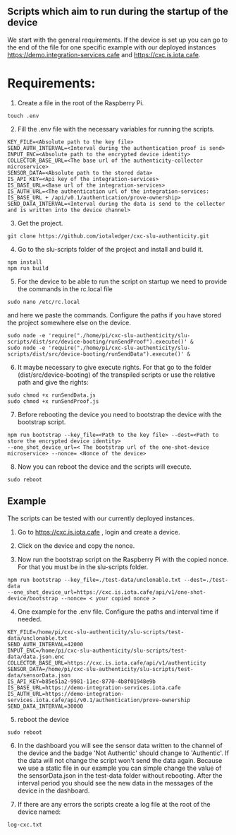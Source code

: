 ## Scripts which aim to run during the startup of the device

We start with the general requirements. If the device is set up you can go to the end of the file for one specific example with our deployed instances https://demo.integration-services.cafe and https://cxc.is.iota.cafe. 

# Requirements:

1. Create a file in the root of the Raspberry Pi.
`````
touch .env
`````
2. Fill the .env file with the necessary variables for running the scripts.

````
KEY_FILE=<Absolute path to the key file>
SEND_AUTH_INTERVAL=<Interval during the authentication proof is send>
INPUT_ENC=<Absolute path to the encrypted device identity>
COLLECTOR_BASE_URL=<The base url of the authenticity-collector microservice>
SENSOR_DATA=<Absolute path to the stored data>
IS_API_KEY=<Api key of the integration-services>
IS_BASE_URL=<Base url of the integration-services>
IS_AUTH_URL=<The authentication url of the integration-services: IS_BASE_URL + /api/v0.1/authentication/prove-ownership>
SEND_DATA_INTERVAL=<Interval during the data is send to the collector and is written into the device channel>
````

3. Get the project.

`````
git clone https://github.com/iotaledger/cxc-slu-authenticity.git
`````

4. Go to the slu-scripts folder of the project and install and build it.

````
npm install 
npm run build 
````

5. For the device to be able to run the script on startup we need to provide the commands in the rc.local file

````
sudo nano /etc/rc.local
````
and here we paste the commands. Configure the paths if you have stored the project somewhere else on the device.
````
sudo node -e 'require("./home/pi/cxc-slu-authenticity/slu-scripts/dist/src/device-booting/runSendProof").execute()' &
sudo node -e 'require("./home/pi/cxc-slu-authenticity/slu-scripts/dist/src/device-booting/runSendData").execute()' &
````

6. It maybe necessary to give execute rights. For that go to the folder (dist/src/device-booting) of the transpiled scripts or use the relative path and give the rights:
````
sudo chmod +x runSendData.js
sudo chmod +x runSendProof.js
````

7. Before rebooting the device you need to bootstrap the device with the bootstrap script.
```
npm run bootstrap --key_file=<Path to the key file> --dest=<Path to store the encrypted device identity> 
--one_shot_device_url=< The bootstrap url of the one-shot-device microservice> --nonce= <Nonce of the device>
```

8. Now you can reboot the device and the scripts will execute.
````
sudo reboot
````


## Example

The scripts can be tested with our currently deployed instances. 


1. Go to https://cxc.is.iota.cafe , login and create a device.

2. Click on the device and copy the nonce.

3. Now run the bootstrap script on the Raspberry Pi with the copied nonce. For that you must be in the slu-scripts folder.
````
npm run bootstrap --key_file=./test-data/unclonable.txt --dest=./test-data 
--one_shot_device_url=https://cxc.is.iota.cafe/api/v1/one-shot-device/bootstrap --nonce= < your copied nonce >
````

4. One example for the .env file. Configure the paths and interval time if needed.
````
KEY_FILE=/home/pi/cxc-slu-authenticity/slu-scripts/test-data/unclonable.txt
SEND_AUTH_INTERVAL=42000
INPUT_ENC=/home/pi/cxc-slu-authenticity/slu-scripts/test-data/data.json.enc
COLLECTOR_BASE_URL=https://cxc.is.iota.cafe/api/v1/authenticity
SENSOR_DATA=/home/pi/cxc-slu-authenticity/slu-scripts/test-data/sensorData.json
IS_API_KEY=b85e51a2-9981-11ec-8770-4b8f01948e9b
IS_BASE_URL=https://demo-integration-services.iota.cafe
IS_AUTH_URL=https://demo-integration-services.iota.cafe/api/v0.1/authentication/prove-ownership
SEND_DATA_INTERVAL=30000
````

5. reboot the device
````
sudo reboot
````

6. In the dashboard you will see the sensor data written to the channel of the device and the badge 'Not Authentic' should change to 'Authentic'. If the data will not change the script won't send the data again. Because we use a static file in our example you can simple change the value of the sensorData.json in the test-data folder without rebooting. After the interval period you should see the new data in the messages of the device in the dashboard. 

7. If there are any errors the scripts create a log file at the root of the device named:
````
log-cxc.txt
````

